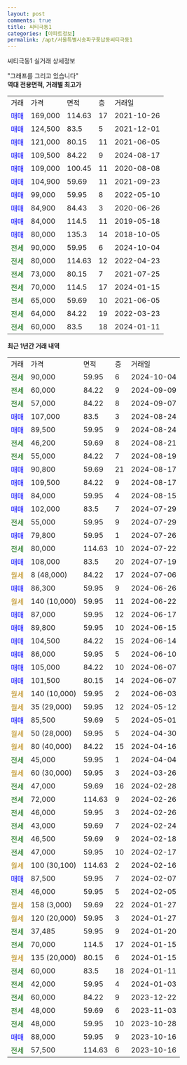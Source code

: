 ```yaml
---
layout: post
comments: true
title: 씨티극동1
categories: [아파트정보]
permalink: /apt/서울특별시송파구풍납동씨티극동1
---
```


씨티극동1 실거래 상세정보

<script type="text/javascript">
  google.charts.load('current', {'packages':['line', 'corechart']});
  google.charts.setOnLoadCallback(drawChart);

  function drawChart() {
    var data = new google.visualization.DataTable();
    data.addColumn('date', '거래일');
    data.addColumn('number', "매매");
    data.addColumn('number', "전세");
    data.addColumn('number', "전매");

    data.addRows([[new Date(Date.parse("2024-10-04")), null, 90000, null], [new Date(Date.parse("2024-09-09")), null, 60000, null], [new Date(Date.parse("2024-09-07")), null, 57000, null], [new Date(Date.parse("2024-08-24")), 107000, null, null], [new Date(Date.parse("2024-08-24")), 89500, null, null], [new Date(Date.parse("2024-08-21")), null, 46200, null], [new Date(Date.parse("2024-08-19")), null, 55000, null], [new Date(Date.parse("2024-08-17")), 90800, null, null], [new Date(Date.parse("2024-08-17")), 109500, null, null], [new Date(Date.parse("2024-08-15")), 84000, null, null], [new Date(Date.parse("2024-07-29")), 102000, null, null], [new Date(Date.parse("2024-07-29")), null, 55000, null], [new Date(Date.parse("2024-07-26")), 79800, null, null], [new Date(Date.parse("2024-07-22")), null, 80000, null], [new Date(Date.parse("2024-07-19")), 108000, null, null], [new Date(Date.parse("2024-07-06")), null, null, null], [new Date(Date.parse("2024-06-26")), 86300, null, null], [new Date(Date.parse("2024-06-22")), null, null, null], [new Date(Date.parse("2024-06-17")), 87000, null, null], [new Date(Date.parse("2024-06-15")), 89800, null, null], [new Date(Date.parse("2024-06-14")), 104500, null, null], [new Date(Date.parse("2024-06-10")), 86000, null, null], [new Date(Date.parse("2024-06-07")), 105000, null, null], [new Date(Date.parse("2024-06-07")), 101500, null, null], [new Date(Date.parse("2024-06-03")), null, null, null], [new Date(Date.parse("2024-05-12")), null, null, null], [new Date(Date.parse("2024-05-01")), 85500, null, null], [new Date(Date.parse("2024-04-30")), null, null, null], [new Date(Date.parse("2024-04-16")), null, null, null], [new Date(Date.parse("2024-04-04")), null, 45000, null], [new Date(Date.parse("2024-03-26")), null, null, null], [new Date(Date.parse("2024-02-28")), null, 47000, null], [new Date(Date.parse("2024-02-26")), null, 72000, null], [new Date(Date.parse("2024-02-26")), null, 46000, null], [new Date(Date.parse("2024-02-24")), null, 43000, null], [new Date(Date.parse("2024-02-18")), null, 46500, null], [new Date(Date.parse("2024-02-17")), null, 47000, null], [new Date(Date.parse("2024-02-16")), null, null, null], [new Date(Date.parse("2024-02-07")), 87500, null, null], [new Date(Date.parse("2024-02-05")), null, 46000, null], [new Date(Date.parse("2024-01-27")), null, null, null], [new Date(Date.parse("2024-01-27")), null, null, null], [new Date(Date.parse("2024-01-20")), null, 37485, null], [new Date(Date.parse("2024-01-15")), null, 70000, null], [new Date(Date.parse("2024-01-15")), null, null, null], [new Date(Date.parse("2024-01-11")), null, 60000, null], [new Date(Date.parse("2024-01-03")), null, 42000, null], [new Date(Date.parse("2023-12-22")), null, 60000, null], [new Date(Date.parse("2023-11-03")), null, 48000, null], [new Date(Date.parse("2023-10-28")), null, 48000, null], [new Date(Date.parse("2023-10-16")), 88000, null, null], [new Date(Date.parse("2023-10-16")), null, 57500, null]]);

    var options = {
      hAxis: {
        format: 'yyyy/MM/dd'
      },    
      lineWidth: 0,
      pointsVisible: true,    
      title: '최근 1년간 유형별 실거래가 분포',
      legend: { position: 'bottom' }
    };

    var formatter = new google.visualization.NumberFormat({pattern:'###,###'} );
    formatter.format(data, 1);
    formatter.format(data, 2);
    
    setTimeout(function() {
        var chart = new google.visualization.LineChart(document.getElementById('columnchart_material'));
        chart.draw(data, (options));
        document.getElementById('loading').style.display = 'none';
    }, 200);
  }
</script>


<div id="loading" style="z-index:20; display: block; margin-left: 0px">"그래프를 그리고 있습니다"</div>
<div id="columnchart_material" style="width: 95%; margin-left: 0px; display: block"></div>
<!-- contents start -->
<b>역대 전용면적, 거래별 최고가</b>
<table class="sortable">
    <tr>
      <td>거래</td>
      <td>가격</td>
      <td>면적</td>
      <td>층</td>
      <td>거래일</td>
    </tr>
        <tr>
          <td><a style="color: blue">매매</a></td>
          <td>169,000</td>
          <td>114.63</td>
          <td>17</td>
          <td>2021-10-26</td>
        </tr>            <tr>
          <td><a style="color: blue">매매</a></td>
          <td>124,500</td>
          <td>83.5</td>
          <td>5</td>
          <td>2021-12-01</td>
        </tr>            <tr>
          <td><a style="color: blue">매매</a></td>
          <td>121,000</td>
          <td>80.15</td>
          <td>11</td>
          <td>2021-06-05</td>
        </tr>            <tr>
          <td><a style="color: blue">매매</a></td>
          <td>109,500</td>
          <td>84.22</td>
          <td>9</td>
          <td>2024-08-17</td>
        </tr>            <tr>
          <td><a style="color: blue">매매</a></td>
          <td>109,000</td>
          <td>100.45</td>
          <td>11</td>
          <td>2020-08-08</td>
        </tr>            <tr>
          <td><a style="color: blue">매매</a></td>
          <td>104,900</td>
          <td>59.69</td>
          <td>11</td>
          <td>2021-09-23</td>
        </tr>            <tr>
          <td><a style="color: blue">매매</a></td>
          <td>99,000</td>
          <td>59.95</td>
          <td>8</td>
          <td>2022-05-10</td>
        </tr>            <tr>
          <td><a style="color: blue">매매</a></td>
          <td>84,900</td>
          <td>84.43</td>
          <td>3</td>
          <td>2020-06-26</td>
        </tr>            <tr>
          <td><a style="color: blue">매매</a></td>
          <td>84,000</td>
          <td>114.5</td>
          <td>11</td>
          <td>2019-05-18</td>
        </tr>            <tr>
          <td><a style="color: blue">매매</a></td>
          <td>80,000</td>
          <td>135.3</td>
          <td>14</td>
          <td>2018-10-05</td>
        </tr>        
        <tr>
              <td><a style="color: darkgreen">전세</a></td>
              <td>90,000</td>
              <td>59.95</td>
              <td>6</td>
              <td>2024-10-04</td>
            </tr>            <tr>
              <td><a style="color: darkgreen">전세</a></td>
              <td>80,000</td>
              <td>114.63</td>
              <td>12</td>
              <td>2022-04-23</td>
            </tr>            <tr>
              <td><a style="color: darkgreen">전세</a></td>
              <td>73,000</td>
              <td>80.15</td>
              <td>7</td>
              <td>2021-07-25</td>
            </tr>            <tr>
              <td><a style="color: darkgreen">전세</a></td>
              <td>70,000</td>
              <td>114.5</td>
              <td>17</td>
              <td>2024-01-15</td>
            </tr>            <tr>
              <td><a style="color: darkgreen">전세</a></td>
              <td>65,000</td>
              <td>59.69</td>
              <td>10</td>
              <td>2021-06-05</td>
            </tr>            <tr>
              <td><a style="color: darkgreen">전세</a></td>
              <td>64,000</td>
              <td>84.22</td>
              <td>19</td>
              <td>2022-03-23</td>
            </tr>            <tr>
              <td><a style="color: darkgreen">전세</a></td>
              <td>60,000</td>
              <td>83.5</td>
              <td>18</td>
              <td>2024-01-11</td>
            </tr>        
    
</table>

<b>최근 1년간 거래 내역</b>

<table class="sortable">
    <tr>
      <td>거래</td>
      <td>가격</td>
      <td>면적</td>
      <td>층</td>
      <td>거래일</td>
    </tr>
    <tr>
      <td><a style="color: darkgreen">전세</a></td>
      <td>90,000</td>
      <td>59.95</td>
      <td>6</td>
      <td>2024-10-04</td>
    </tr>          <tr>
      <td><a style="color: darkgreen">전세</a></td>
      <td>60,000</td>
      <td>84.22</td>
      <td>9</td>
      <td>2024-09-09</td>
    </tr>          <tr>
      <td><a style="color: darkgreen">전세</a></td>
      <td>57,000</td>
      <td>84.22</td>
      <td>8</td>
      <td>2024-09-07</td>
    </tr>          <tr>
      <td><a style="color: blue">매매</a></td>
      <td>107,000</td>
      <td>83.5</td>
      <td>3</td>
      <td>2024-08-24</td>
    </tr>          <tr>
      <td><a style="color: blue">매매</a></td>
      <td>89,500</td>
      <td>59.95</td>
      <td>9</td>
      <td>2024-08-24</td>
    </tr>          <tr>
      <td><a style="color: darkgreen">전세</a></td>
      <td>46,200</td>
      <td>59.69</td>
      <td>8</td>
      <td>2024-08-21</td>
    </tr>          <tr>
      <td><a style="color: darkgreen">전세</a></td>
      <td>55,000</td>
      <td>84.22</td>
      <td>7</td>
      <td>2024-08-19</td>
    </tr>          <tr>
      <td><a style="color: blue">매매</a></td>
      <td>90,800</td>
      <td>59.69</td>
      <td>21</td>
      <td>2024-08-17</td>
    </tr>          <tr>
      <td><a style="color: blue">매매</a></td>
      <td>109,500</td>
      <td>84.22</td>
      <td>9</td>
      <td>2024-08-17</td>
    </tr>          <tr>
      <td><a style="color: blue">매매</a></td>
      <td>84,000</td>
      <td>59.95</td>
      <td>4</td>
      <td>2024-08-15</td>
    </tr>          <tr>
      <td><a style="color: blue">매매</a></td>
      <td>102,000</td>
      <td>83.5</td>
      <td>7</td>
      <td>2024-07-29</td>
    </tr>          <tr>
      <td><a style="color: darkgreen">전세</a></td>
      <td>55,000</td>
      <td>59.95</td>
      <td>9</td>
      <td>2024-07-29</td>
    </tr>          <tr>
      <td><a style="color: blue">매매</a></td>
      <td>79,800</td>
      <td>59.95</td>
      <td>1</td>
      <td>2024-07-26</td>
    </tr>          <tr>
      <td><a style="color: darkgreen">전세</a></td>
      <td>80,000</td>
      <td>114.63</td>
      <td>10</td>
      <td>2024-07-22</td>
    </tr>          <tr>
      <td><a style="color: blue">매매</a></td>
      <td>108,000</td>
      <td>83.5</td>
      <td>20</td>
      <td>2024-07-19</td>
    </tr>          <tr>
      <td><a style="color: darkgoldenrod">월세</a></td>
      <td>8 (48,000)</td>
      <td>84.22</td>
      <td>17</td>
      <td>2024-07-06</td>
    </tr>          <tr>
      <td><a style="color: blue">매매</a></td>
      <td>86,300</td>
      <td>59.95</td>
      <td>9</td>
      <td>2024-06-26</td>
    </tr>          <tr>
      <td><a style="color: darkgoldenrod">월세</a></td>
      <td>140 (10,000)</td>
      <td>59.95</td>
      <td>11</td>
      <td>2024-06-22</td>
    </tr>          <tr>
      <td><a style="color: blue">매매</a></td>
      <td>87,000</td>
      <td>59.95</td>
      <td>12</td>
      <td>2024-06-17</td>
    </tr>          <tr>
      <td><a style="color: blue">매매</a></td>
      <td>89,800</td>
      <td>59.95</td>
      <td>10</td>
      <td>2024-06-15</td>
    </tr>          <tr>
      <td><a style="color: blue">매매</a></td>
      <td>104,500</td>
      <td>84.22</td>
      <td>15</td>
      <td>2024-06-14</td>
    </tr>          <tr>
      <td><a style="color: blue">매매</a></td>
      <td>86,000</td>
      <td>59.95</td>
      <td>5</td>
      <td>2024-06-10</td>
    </tr>          <tr>
      <td><a style="color: blue">매매</a></td>
      <td>105,000</td>
      <td>84.22</td>
      <td>10</td>
      <td>2024-06-07</td>
    </tr>          <tr>
      <td><a style="color: blue">매매</a></td>
      <td>101,500</td>
      <td>80.15</td>
      <td>14</td>
      <td>2024-06-07</td>
    </tr>          <tr>
      <td><a style="color: darkgoldenrod">월세</a></td>
      <td>140 (10,000)</td>
      <td>59.95</td>
      <td>2</td>
      <td>2024-06-03</td>
    </tr>          <tr>
      <td><a style="color: darkgoldenrod">월세</a></td>
      <td>35 (29,000)</td>
      <td>59.95</td>
      <td>12</td>
      <td>2024-05-12</td>
    </tr>          <tr>
      <td><a style="color: blue">매매</a></td>
      <td>85,500</td>
      <td>59.69</td>
      <td>5</td>
      <td>2024-05-01</td>
    </tr>          <tr>
      <td><a style="color: darkgoldenrod">월세</a></td>
      <td>50 (28,000)</td>
      <td>59.95</td>
      <td>5</td>
      <td>2024-04-30</td>
    </tr>          <tr>
      <td><a style="color: darkgoldenrod">월세</a></td>
      <td>80 (40,000)</td>
      <td>84.22</td>
      <td>15</td>
      <td>2024-04-16</td>
    </tr>          <tr>
      <td><a style="color: darkgreen">전세</a></td>
      <td>45,000</td>
      <td>59.95</td>
      <td>1</td>
      <td>2024-04-04</td>
    </tr>          <tr>
      <td><a style="color: darkgoldenrod">월세</a></td>
      <td>60 (30,000)</td>
      <td>59.95</td>
      <td>3</td>
      <td>2024-03-26</td>
    </tr>          <tr>
      <td><a style="color: darkgreen">전세</a></td>
      <td>47,000</td>
      <td>59.69</td>
      <td>16</td>
      <td>2024-02-28</td>
    </tr>          <tr>
      <td><a style="color: darkgreen">전세</a></td>
      <td>72,000</td>
      <td>114.63</td>
      <td>9</td>
      <td>2024-02-26</td>
    </tr>          <tr>
      <td><a style="color: darkgreen">전세</a></td>
      <td>46,000</td>
      <td>59.95</td>
      <td>3</td>
      <td>2024-02-26</td>
    </tr>          <tr>
      <td><a style="color: darkgreen">전세</a></td>
      <td>43,000</td>
      <td>59.69</td>
      <td>7</td>
      <td>2024-02-24</td>
    </tr>          <tr>
      <td><a style="color: darkgreen">전세</a></td>
      <td>46,500</td>
      <td>59.69</td>
      <td>9</td>
      <td>2024-02-18</td>
    </tr>          <tr>
      <td><a style="color: darkgreen">전세</a></td>
      <td>47,000</td>
      <td>59.95</td>
      <td>10</td>
      <td>2024-02-17</td>
    </tr>          <tr>
      <td><a style="color: darkgoldenrod">월세</a></td>
      <td>100 (30,100)</td>
      <td>114.63</td>
      <td>2</td>
      <td>2024-02-16</td>
    </tr>          <tr>
      <td><a style="color: blue">매매</a></td>
      <td>87,500</td>
      <td>59.95</td>
      <td>7</td>
      <td>2024-02-07</td>
    </tr>          <tr>
      <td><a style="color: darkgreen">전세</a></td>
      <td>46,000</td>
      <td>59.95</td>
      <td>5</td>
      <td>2024-02-05</td>
    </tr>          <tr>
      <td><a style="color: darkgoldenrod">월세</a></td>
      <td>158 (3,000)</td>
      <td>59.69</td>
      <td>22</td>
      <td>2024-01-27</td>
    </tr>          <tr>
      <td><a style="color: darkgoldenrod">월세</a></td>
      <td>120 (20,000)</td>
      <td>59.95</td>
      <td>3</td>
      <td>2024-01-27</td>
    </tr>          <tr>
      <td><a style="color: darkgreen">전세</a></td>
      <td>37,485</td>
      <td>59.95</td>
      <td>9</td>
      <td>2024-01-20</td>
    </tr>          <tr>
      <td><a style="color: darkgreen">전세</a></td>
      <td>70,000</td>
      <td>114.5</td>
      <td>17</td>
      <td>2024-01-15</td>
    </tr>          <tr>
      <td><a style="color: darkgoldenrod">월세</a></td>
      <td>135 (20,000)</td>
      <td>80.15</td>
      <td>6</td>
      <td>2024-01-15</td>
    </tr>          <tr>
      <td><a style="color: darkgreen">전세</a></td>
      <td>60,000</td>
      <td>83.5</td>
      <td>18</td>
      <td>2024-01-11</td>
    </tr>          <tr>
      <td><a style="color: darkgreen">전세</a></td>
      <td>42,000</td>
      <td>59.95</td>
      <td>4</td>
      <td>2024-01-03</td>
    </tr>          <tr>
      <td><a style="color: darkgreen">전세</a></td>
      <td>60,000</td>
      <td>84.22</td>
      <td>9</td>
      <td>2023-12-22</td>
    </tr>          <tr>
      <td><a style="color: darkgreen">전세</a></td>
      <td>48,000</td>
      <td>59.69</td>
      <td>6</td>
      <td>2023-11-03</td>
    </tr>          <tr>
      <td><a style="color: darkgreen">전세</a></td>
      <td>48,000</td>
      <td>59.95</td>
      <td>10</td>
      <td>2023-10-28</td>
    </tr>          <tr>
      <td><a style="color: blue">매매</a></td>
      <td>88,000</td>
      <td>59.95</td>
      <td>9</td>
      <td>2023-10-16</td>
    </tr>          <tr>
      <td><a style="color: darkgreen">전세</a></td>
      <td>57,500</td>
      <td>114.63</td>
      <td>6</td>
      <td>2023-10-16</td>
    </tr>      </table>
<!-- contents end -->    

